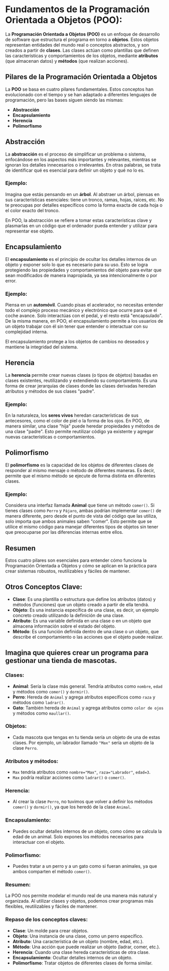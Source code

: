 # Fundamentos de la Programación Orientada a Objetos (POO):

La **Programación Orientada a Objetos (POO)** es un enfoque de desarrollo de software que estructura el programa en torno a **objetos**. Estos objetos representan entidades del mundo real o conceptos abstractos, y son creados a partir de **clases**. Las clases actúan como plantillas que definen las características y comportamientos de los objetos, mediante **atributos** (que almacenan datos) y **métodos** (que realizan acciones).


## Pilares de la Programación Orientada a Objetos

La **POO** se basa en cuatro pilares fundamentales. Estos conceptos han evolucionado con el tiempo y se han adaptado a diferentes lenguajes de programación, pero las bases siguen siendo las mismas:

- **Abstracción**
- **Encapsulamiento**
- **Herencia**
- **Polimorfismo**

## Abstracción

La **abstracción** es el proceso de simplificar un problema o sistema, enfocándose en los aspectos más importantes y relevantes, mientras se ignoran los detalles innecesarios o irrelevantes. En otras palabras, se trata de identificar qué es esencial para definir un objeto y qué no lo es.

### Ejemplo:

Imagina que estás pensando en un **árbol**. Al abstraer un árbol, piensas en sus características esenciales: tiene un tronco, ramas, hojas, raíces, etc. No te preocupas por detalles específicos como la forma exacta de cada hoja o el color exacto del tronco. 

En POO, la abstracción se refiere a tomar estas características clave y plasmarlas en un código que el ordenador pueda entender y utilizar para representar ese objeto.

## Encapsulamiento

El **encapsulamiento** es el principio de ocultar los detalles internos de un objeto y exponer solo lo que es necesario para su uso. Esto se logra protegiendo las propiedades y comportamientos del objeto para evitar que sean modificados de manera inapropiada, ya sea intencionalmente o por error.

### Ejemplo:

Piensa en un **automóvil**. Cuando pisas el acelerador, no necesitas entender todo el complejo proceso mecánico y electrónico que ocurre para que el coche avance. Solo interactúas con el pedal, y el resto está "encapsulado". De la misma manera, en POO, el encapsulamiento permite a los usuarios de un objeto trabajar con él sin tener que entender o interactuar con su complejidad interna.

El encapsulamiento protege a los objetos de cambios no deseados y mantiene la integridad del sistema.

## Herencia

La **herencia** permite crear nuevas clases (o tipos de objetos) basadas en clases existentes, reutilizando y extendiendo su comportamiento. Es una forma de crear jerarquías de clases donde las clases derivadas heredan atributos y métodos de sus clases "padre".

### Ejemplo:

En la naturaleza, los **seres vivos** heredan características de sus antecesores, como el color de piel o la forma de los ojos. En POO, de manera similar, una clase "hija" puede heredar propiedades y métodos de una clase "padre". Esto permite reutilizar código ya existente y agregar nuevas características o comportamientos.

## Polimorfismo

El **polimorfismo** es la capacidad de los objetos de diferentes clases de responder al mismo mensaje o método de diferentes maneras. Es decir, permite que el mismo método se ejecute de forma distinta en diferentes clases.

### Ejemplo:

Considera una interfaz llamada **Animal** que tiene un método `comer()`. Si tienes clases como `Perro` y `Pájaro`, ambas podrían implementar `comer()` de manera diferente, pero desde el punto de vista del código que las utiliza, solo importa que ambos animales saben "comer". Esto permite que se utilice el mismo código para manejar diferentes tipos de objetos sin tener que preocuparse por las diferencias internas entre ellos.

## Resumen

Estos cuatro pilares son esenciales para entender cómo funciona la Programación Orientada a Objetos y cómo se aplican en la práctica para crear sistemas robustos, reutilizables y fáciles de mantener.

## Otros Conceptos Clave:

- **Clase**: Es una plantilla o estructura que define los atributos (datos) y métodos (funciones) que un objeto creado a partir de ella tendrá.
- **Objeto**: Es una instancia específica de una clase, es decir, un ejemplo concreto creado utilizando la definición de una clase.
- **Atributo**: Es una variable definida en una clase o en un objeto que almacena información sobre el estado del objeto.
- **Método**: Es una función definida dentro de una clase o un objeto, que describe el comportamiento o las acciones que el objeto puede realizar.


## Imagina que quieres crear un programa para gestionar una tienda de mascotas.

### Clases:
- **Animal**: Sería la clase más general. Tendría atributos como `nombre`, `edad` y métodos como `comer()` y `dormir()`.
- **Perro**: Hereda de `Animal` y agrega atributos específicos como `raza` y métodos como `ladrar()`.
- **Gato**: También hereda de `Animal` y agrega atributos como `color de ojos` y métodos como `maullar()`.

### Objetos:
- Cada mascota que tengas en tu tienda sería un objeto de una de estas clases. Por ejemplo, un labrador llamado `"Max"` sería un objeto de la clase `Perro`.

### Atributos y métodos:
- `Max` tendría atributos como `nombre="Max"`, `raza="Labrador"`, `edad=3`.
- `Max` podría realizar acciones como `ladrar()` o `comer()`.

### Herencia:
- Al crear la clase `Perro`, no tuvimos que volver a definir los métodos `comer()` y `dormir()`, ya que los heredó de la clase `Animal`.

### Encapsulamiento:
- Puedes ocultar detalles internos de un objeto, como cómo se calcula la edad de un animal. Solo expones los métodos necesarios para interactuar con el objeto.

### Polimorfismo:
- Puedes tratar a un perro y a un gato como si fueran animales, ya que ambos comparten el método `comer()`.

### Resumen:
La POO nos permite modelar el mundo real de una manera más natural y organizada. Al utilizar clases y objetos, podemos crear programas más flexibles, reutilizables y fáciles de mantener.

### Repaso de los conceptos claves:
- **Clase**: Un molde para crear objetos.
- **Objeto**: Una instancia de una clase, como un perro específico.
- **Atributo**: Una característica de un objeto (nombre, edad, etc.).
- **Método**: Una acción que puede realizar un objeto (ladrar, comer, etc.).
- **Herencia**: Cuando una clase hereda características de otra clase.
- **Encapsulamiento**: Ocultar detalles internos de un objeto.
- **Polimorfismo**: Tratar objetos de diferentes clases de forma similar.




